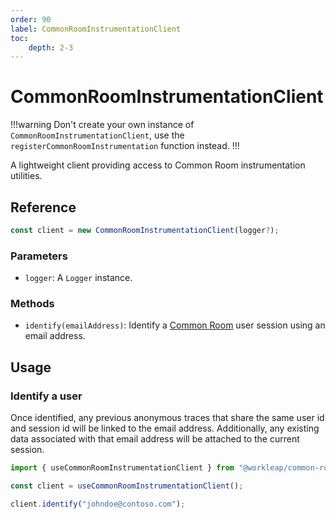 ```yaml
---
order: 90
label: CommonRoomInstrumentationClient
toc:
    depth: 2-3
---
```


# CommonRoomInstrumentationClient

!!!warning
Don't create your own instance of `CommonRoomInstrumentationClient`, use the `registerCommonRoomInstrumentation` function instead.
!!!

A lightweight client providing access to Common Room instrumentation utilities.

## Reference

```ts
const client = new CommonRoomInstrumentationClient(logger?);
```

### Parameters

- `logger`: A `Logger` instance.

### Methods

- `identify(emailAddress)`: Identify a [Common Room](https://www.commonroom.io/) user session using an email address. 

## Usage

### Identify a user

Once identified, any previous anonymous traces that share the same user id and session id will be linked to the email address. Additionally, any existing data associated with that email address will be attached to the current session.

```ts !#5
import { useCommonRoomInstrumentationClient } from "@workleap/common-room/react";

const client = useCommonRoomInstrumentationClient();

client.identify("johndoe@contoso.com");
```


